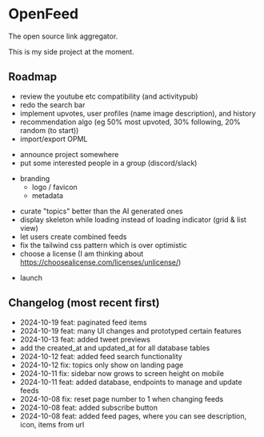 # OpenFeed

The open source link aggregator.

This is my side project at the moment.

## Roadmap 

- review the youtube etc compatibility (and activitypub)
- redo the search bar
- implement upvotes, user profiles (name image description), and history
- recommendation algo (eg 50% most upvoted, 30% following, 20% random (to start))
- import/export OPML
<!--  -->
- announce project somewhere
- put some interested people in a group (discord/slack)
<!--  -->
- branding
  - logo / favicon
  - metadata
<!--  -->
- curate "topics" better than the AI generated ones
- display skeleton while loading instead of loading indicator (grid & list view)
- let users create combined feeds
- fix the tailwind css pattern which is over optimistic
- choose a license (I am thinking about https://choosealicense.com/licenses/unlicense/)
<!--  -->
- launch

## Changelog (most recent first)

- 2024-10-19 feat: paginated feed items
- 2024-10-19 feat: many UI changes and prototyped certain features
- 2024-10-13 feat: added tweet previews
- add the created_at and updated_at for all database tables
- 2024-10-12 feat: added feed search functionality
- 2024-10-12 fix: topics only show on landing page
- 2024-10-11 fix: sidebar now grows to screen height on mobile
- 2024-10-11 feat: added database, endpoints to manage and update feeds
- 2024-10-08 fix: reset page number to 1 when changing feeds
- 2024-10-08 feat: added subscribe button
- 2024-10-08 feat: added feed pages, where you can see description, icon, items from url
